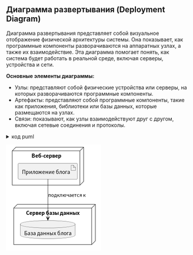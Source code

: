 ## Диаграмма развертывания (Deployment Diagram)
Диаграмма развертывания представляет собой визуальное отображение физической архитектуры системы. Она показывает, как программные компоненты разворачиваются на аппаратных узлах, а также их взаимодействие. Эта диаграмма помогает понять, как система будет работать в реальной среде, включая серверы, устройства и сети.

**Основные элементы диаграммы:**
- Узлы: представляют собой физические устройства или серверы, на которых разворачиваются программные компоненты.
- Артефакты: представляют собой программные компоненты, такие как приложения, библиотеки или базы данных, которые размещаются на узлах.
- Связи: показывают, как узлы взаимодействуют друг с другом, включая сетевые соединения и протоколы.

<details>
<summary>код puml</summary>

```
@startuml
node "Веб-сервер" {
  artifact "Приложение блога" as app
}

node "Сервер базы данных" {
  database "База данных блога" as db
}

app --> db : подключается к
@enduml
```
</details>

![替代文本](../../out/lab3/project14-1965823945.wiki/puml/task01/Deployment%20Diagram/Deployment%20Diagram.png)

